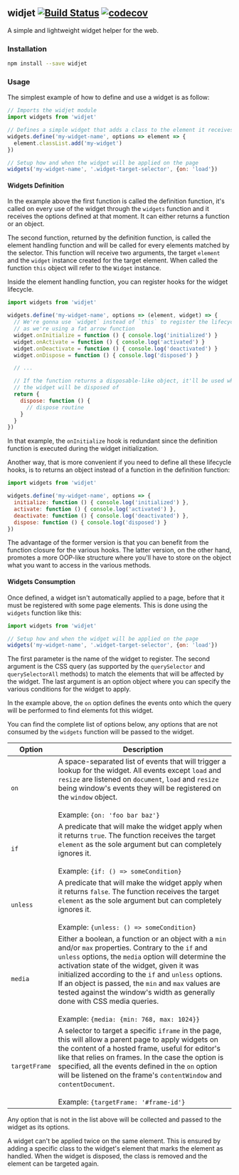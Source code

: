 ## widjet [![Build Status](https://travis-ci.org/abe33/widjet.svg?branch=master)](https://travis-ci.org/abe33/widjet) [![codecov](https://codecov.io/gh/abe33/widjet/branch/master/graph/badge.svg)](https://codecov.io/gh/abe33/widjet)

A simple and lightweight widget helper for the web.

### Installation

```sh
npm install --save widjet
```

### Usage

The simplest example of how to define and use a widget is as follow:

```js
// Imports the widjet module
import widgets from 'widjet'

// Defines a simple widget that adds a class to the element it receives
widgets.define('my-widget-name', options => element => {
  element.classList.add('my-widget')
})

// Setup how and when the widget will be applied on the page
widgets('my-widget-name', '.widget-target-selector', {on: 'load'})
```

#### Widgets Definition

In the example above the first function is called the definition function, it's called on every use of the widget through the `widgets` function and it receives the options defined at that moment. It can either returns a function or an object.

The second function, returned by the definition function, is called the element handling function and will be called for every elements matched by the selector.
This function will receive two arguments, the target `element` and the `widget` instance created for the target element. When called the function `this` object will refer to the `Widget` instance.

Inside the element handling function, you can register hooks for the widget lifecycle.

```js
import widgets from 'widjet'

widgets.define('my-widget-name', options => (element, widget) => {
  // We're gonna use `widget` instead of `this` to register the lifecycle hooks
  // as we're using a fat arrow function
  widget.onInitialize = function () { console.log('initialized') }
  widget.onActivate = function () { console.log('activated') }
  widget.onDeactivate = function () { console.log('deactivated') }
  widget.onDispose = function () { console.log('disposed') }

  // ...

  // If the function returns a disposable-like object, it'll be used when
  // the widget will be disposed of
  return {
    dispose: function () {
      // dispose routine
    }
  }
})
```

In that example, the `onInitialize` hook is redundant since the definition function is executed during the widget initialization.

Another way, that is more convenient if you need to define all these lifecycle hooks, is to returns an object instead of a function in the definition function:

```js
import widgets from 'widjet'

widgets.define('my-widget-name', options => {
  initialize: function () { console.log('initialized') },
  activate: function () { console.log('activated') },
  deactivate: function () { console.log('deactivated') },
  dispose: function () { console.log('disposed') }
})
```

The advantage of the former version is that you can benefit from the function closure for the various hooks. The latter version, on the other hand, promotes a more OOP-like structure where you'll have to store on the object what you want to access in the various methods.

#### Widgets Consumption

Once defined, a widget isn't automatically applied to a page, before that it must be registered with some page elements. This is done using the `widgets` function like this:

```js
import widgets from 'widjet'

// Setup how and when the widget will be applied on the page
widgets('my-widget-name', '.widget-target-selector', {on: 'load'})
```

The first parameter is the name of the widget to register. The second argument is the CSS query (as supported by the `querySelector` and `querySelectorAll` methods) to match the elements that will be affected by the widget. The last argument is an option object where you can specify the various conditions for the widget to apply.

In the example above, the `on` option defines the events onto which the query will be performed to find elements fot this widget.

You can find the complete list of options below, any options that are not consumed by the `widgets` function will be passed to the widget.

|Option|Description|
|---|---|
|`on`| A space-separated list of events that will trigger a lookup for the widget. All events except `load` and `resize` are listened on `document`, `load` and `resize` being window's events they will be registered on the `window` object.<br/><br/>Example: `{on: 'foo bar baz'}`|
|`if`| A predicate that will make the widget apply when it returns `true`. The function receives the target `element` as the sole argument but can completely ignores it.<br/><br/>Example: `{if: () => someCondition}`|
|`unless`| A predicate that will make the widget apply when it returns `false`. The function receives the target `element` as the sole argument but can completely ignores it.<br/><br/>Example: `{unless: () => someCondition}`|
|`media`| Either a boolean, a function or an object with a `min` and/or `max` properties. Contrary to the `if` and `unless` options, the `media` option will determine the activation state of the widget, given it was initialized according to the `if` and `unless` options. If an object is passed, the `min` and `max` values are tested against the window's width as generally done with CSS media queries.<br/><br/>Example: `{media: {min: 768, max: 1024}}`|
|`targetFrame`| A selector to target a specific `iframe` in the page, this will allow a parent page to apply widgets on the content of a hosted frame, useful for editor's like that relies on frames. In the case the option is specified, all the events defined in the `on` option will be listened on the frame's `contentWindow` and `contentDocument`.<br/><br/>Example: `{targetFrame: '#frame-id'}`|

Any option that is not in the list above will be collected and passed to the widget as its options.

A widget can't be applied twice on the same element. This is ensured by adding a specific class to the widget's element that marks the element as handled. When the widget is disposed, the class is removed and the element can be targeted again.
